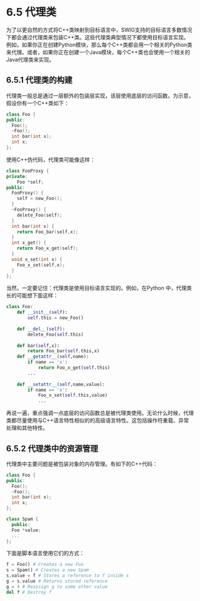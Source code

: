 # 6.5 代理类

为了以更自然的方式将C++类映射到目标语言中，SWIG支持的目标语言多数情况下都会通过代理类来包装C++类。这些代理类典型情况下都使用目标语言实现。例如，如果你正在创建Python模块，那么每个C++类都会用一个相关的Python类来代理。或者，如果你正在创建一个Java模块，每个C++类也会使用一个相关的Java代理类来实现。

## 6.5.1 代理类的构建

代理类一般总是通过一层额外的包装层实现，该层使用底层的访问函数。为示意，假设你有一个C++类如下：

```c++
class Foo {
public:
  Foo();
  ~Foo();
  int bar(int x);
  int x;
};
```

使用C++伪代码，代理类可能像这样：

```c++
class FooProxy {
private:
	Foo *self;
public:
  FooProxy() {
  	self = new_Foo();
  }
  ~FooProxy() {
    delete_Foo(self);
  }
  int bar(int x) {
  	return Foo_bar(self,x);
  }
  int x_get() {
  	return Foo_x_get(self);
  }
  void x_set(int x) {
  	Foo_x_set(self,x);
  }
};
```

当然，一定要记住：代理类是使用目标语言实现的。例如，在Python 中，代理类长的可能想下面这样：

```python
class Foo:
    def __init__(self):
    	self.this = new_Foo()
        
    def __del__(self):
    	delete_Foo(self.this)
        
    def bar(self,x):
    	return Foo_bar(self.this,x)
    def __getattr__(self,name):
    	if name == 'x':
   	 		return Foo_x_get(self.this)
    	...
    
    def __setattr__(self,name,value):
   	 	if name == 'x':
    		Foo_x_set(self.this,value)
    		...
```

再说一遍，重点强调一点底层的访问函数总是被代理类使用。无论什么时候，代理类都尽量使用与C++语言特性相似的的高级语言特性。这包括操作符重载、异常处理和其他特性。

## 6.5.2 代理类中的资源管理

代理类中主要问题是被包装对象的内存管理。有如下的C++代码：

```c++
class Foo {
public:
  Foo();
  ~Foo();
  int bar(int x);
  int x;
};

class Spam {
  public:
  Foo *value;
  ...
};
```

下面是脚本语言使用它们的方式：

```python
f = Foo() # Creates a new Foo
s = Spam() # Creates a new Spam
s.value = f # Stores a reference to f inside s
g = s.value # Returns stored reference
g = 4 # Reassign g to some other value
del f # Destroy f
```

